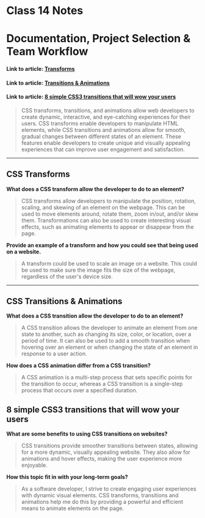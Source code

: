 # Class 14 Notes

# Documentation, Project Selection & Team Workflow

#### Link to article: [Transforms](https://learn.shayhowe.com/advanced-html-css/css-transforms/)

#### Link to article: [Transitions & Animations](https://learn.shayhowe.com/advanced-html-css/transitions-animations/)

#### Link to article: [8 simple CSS3 transitions that will wow your users](https://www.webdesignerdepot.com/2014/05/8-simple-css3-transitions-that-will-wow-your-users)

> CSS transforms, transitions, and animations allow web developers to create dynamic, interactive, and eye-catching experiences for their users. CSS transforms enable developers to manipulate HTML elements, while CSS transitions and animations allow for smooth, gradual changes between different states of an element. These features enable developers to create unique and visually appealing experiences that can improve user engagement and satisfaction.

***

## CSS Transforms

**What does a CSS transform allow the developer to do to an element?**
> CSS transforms allow developers to manipulate the position, rotation, scaling, and skewing of an element on the webpage. This can be used to move elements around, rotate them, zoom in/out, and/or skew them. Transformations can also be used to create interesting visual effects, such as animating elements to appear or disappear from the page.

**Provide an example of a transform and how you could see that being used on a website.**
> A transform could be used to scale an image on a website. This could be used to make sure the image fits the size of the webpage, regardless of the user's device size.

***

## CSS Transitions & Animations

**What does a CSS transition allow the developer to do to an element?**
> A CSS transition allows the developer to animate an element from one state to another, such as changing its size, color, or location, over a period of time. It can also be used to add a smooth transition when hovering over an element or when changing the state of an element in response to a user action.

**How does a CSS animation differ from a CSS transition?**
> A CSS animation is a multi-step process that sets specific points for the transition to occur, whereas a CSS transition is a single-step process that occurs over a specified duration.

## 8 simple CSS3 transitions that will wow your users

**What are some benefits to using CSS transitions on websites?**
> CSS transitions provide smoother transitions between states, allowing for a more dynamic, visually appealing website. They also allow for animations and hover effects, making the user experience more enjoyable.

**How this topic fit in with your long-term goals?**
> As a software developer, I strive to create engaging user experiences with dynamic visual elements. CSS transforms, transitions and animations help me do this by providing a powerful and efficient means to animate elements on the page.
